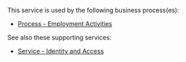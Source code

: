 This service is used by the following business process(es):
* [Process - Employment Activities](https://github.com/InlandRevenue/Gateway-Services/tree/master/Process%20-%20Employment%20Activities)

See also these supporting services:
* [Service - Identity and Access](https://github.com/InlandRevenue/Gateway-Services/tree/master/Service%20-%20Identity%20and%20Access)
